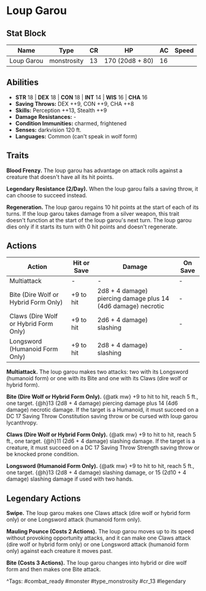 # Loup Garou

## Stat Block

| Name | Type | CR | HP | AC | Speed |
|------|------|----|----|----|-------|
| Loup Garou | monstrosity | 13 | 170 (20d8 + 80) | 16 |  |

## Abilities

- **STR** 18 | **DEX** 18 | **CON** 18 | **INT** 14 | **WIS** 16 | **CHA** 16
- **Saving Throws:** DEX ++9, CON ++9, CHA ++8  
- **Skills:** Perception ++13, Stealth ++9  
- **Damage Resistances:** -  
- **Condition Immunities:** charmed, frightened  
- **Senses:** darkvision 120 ft.  
- **Languages:** Common (can't speak in wolf form)

## Traits

**Blood Frenzy.** The loup garou has advantage on attack rolls against a creature that doesn't have all its hit points.

**Legendary Resistance (2/Day).** When the loup garou fails a saving throw, it can choose to succeed instead.

**Regeneration.** The loup garou regains 10 hit points at the start of each of its turns. If the loup garou takes damage from a silver weapon, this trait doesn't function at the start of the loup garou's next turn. The loup garou dies only if it starts its turn with 0 hit points and doesn't regenerate.


## Actions

| Action | Hit or Save | Damage | On Save |
|--------|--------------|--------|----------|
| Multiattack | - | - | - |
| Bite (Dire Wolf or Hybrid Form Only) | +9 to hit | 2d8 + 4 damage) piercing damage plus 14 (4d6 damage) necrotic | - |
| Claws (Dire Wolf or Hybrid Form Only) | +9 to hit | 2d6 + 4 damage) slashing | - |
| Longsword (Humanoid Form Only) | +9 to hit | 2d8 + 4 damage) slashing | - |

**Multiattack.** The loup garou makes two attacks: two with its Longsword (humanoid form) or one with its Bite and one with its Claws (dire wolf or hybrid form).

**Bite (Dire Wolf or Hybrid Form Only).** {@atk mw} +9 to hit to hit, reach 5 ft., one target. {@h}13 (2d8 + 4 damage) piercing damage plus 14 (4d6 damage) necrotic damage. If the target is a Humanoid, it must succeed on a DC 17 Saving Throw Constitution saving throw or be cursed with loup garou lycanthropy.

**Claws (Dire Wolf or Hybrid Form Only).** {@atk mw} +9 to hit to hit, reach 5 ft., one target. {@h}11 (2d6 + 4 damage) slashing damage. If the target is a creature, it must succeed on a DC 17 Saving Throw Strength saving throw or be knocked prone condition.

**Longsword (Humanoid Form Only).** {@atk mw} +9 to hit to hit, reach 5 ft., one target. {@h}13 (2d8 + 4 damage) slashing damage, or 15 (2d10 + 4 damage) slashing damage if used with two hands.

## Legendary Actions

**Swipe.** The loup garou makes one Claws attack (dire wolf or hybrid form only) or one Longsword attack (humanoid form only).

**Mauling Pounce (Costs 2 Actions).** The loup garou moves up to its speed without provoking opportunity attacks, and it can make one Claws attack (dire wolf or hybrid form only) or one Longsword attack (humanoid form only) against each creature it moves past.

**Bite (Costs 3 Actions).** The loup garou changes into hybrid or dire wolf form and then makes one Bite attack.



^Tags: #combat_ready #monster #type_monstrosity #cr_13 #legendary